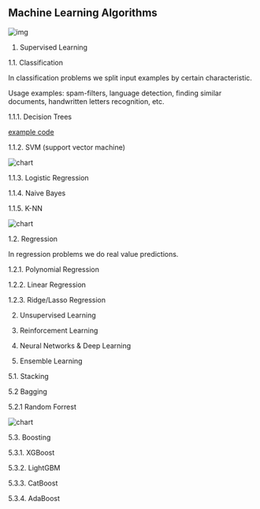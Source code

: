 ## Machine Learning Algorithms

![img](https://scotch-res.cloudinary.com/image/upload/w_1050,q_auto:good,f_auto/v1545808446/yo7vwyhuuwm7m8p4cjjy.png)

1. Supervised Learning

1.1. Classification

In classification problems we split input examples by certain characteristic.

Usage examples: spam-filters, language detection, finding similar documents, handwritten letters recognition, etc.

1.1.1. Decision Trees

[example code]()

1.1.2. SVM (support vector machine) 

![chart](https://d1rwhvwstyk9gu.cloudfront.net/2019/02/Support-Vector-Machine.jpg)

1.1.3. Logistic Regression 

1.1.4. Naive Bayes 

1.1.5. K-NN 

![chart](https://d1rwhvwstyk9gu.cloudfront.net/2019/02/KNN-300x174.jpg)

1.2. Regression

In regression problems we do real value predictions. 

1.2.1. Polynomial Regression

1.2.2. Linear Regression 

1.2.3. Ridge/Lasso Regression


2. Unsupervised Learning


3. Reinforcement Learning


4. Neural Networks & Deep Learning


5. Ensemble Learning

5.1. Stacking

5.2 Bagging

5.2.1 Random Forrest

![chart](https://d1rwhvwstyk9gu.cloudfront.net/2019/02/Random-Forest.jpg)

5.3. Boosting

5.3.1. XGBoost

5.3.2. LightGBM

5.3.3. CatBoost

5.3.4. AdaBoost














